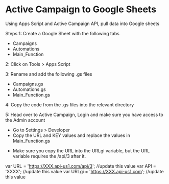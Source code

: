 # Active Campaign to Google Sheets
Using Apps Script and Active Campaign API, pull data into Google sheets

Steps
1: Create a Google Sheet with the following tabs
  - Campaigns
  - Automations
  - Main_Function

2: Click on Tools > Apps Script

3: Rename and add the following .gs files
  - Campaigns.gs
  - Automations.gs
  - Main_Function.gs

4: Copy the code from the .gs files into the relevant directory

5: Head over to Active Campaign, Login and make sure you have access to the Admin account
  - Go to Settings > Developer
  - Copy the URL and KEY values and replace the values in Main_Function.gs
  * Make sure you copy the URL into the URLgi variable, but the URL variable requires the /api/3 after it.

var URL = 'https://XXX.api-us1.com/api/3';                               //update this value
var API = 'XXXX';    //update this value
var URLgi = 'https://XXX.api-us1.com';                                   //update this value
